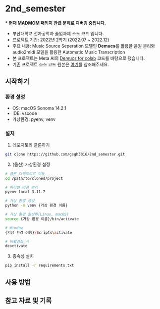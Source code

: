 # 2nd_semester

<b>* 현재 MADMOM 패키지 관련 문제로 디버깅 중입니다.</b> 
- 부산대학교 전자공학과 졸업과제 소스 코드 입니다.
- 프로젝트 기간: 2022년 2학기 (2022.07 ~ 2022.12)
- 주요 내용: Music Source Seperation 모델인 **Demucs**를 활용한 음원 분리와 audio2midi 모델을 활용한 Automatic Music Transcription
- 본 프로젝트는 Meta AI의 [Demucs for colab](https://colab.research.google.com/github/dvschultz/ml-art-colabs/blob/master/Demucs.ipynb) 코드를 바탕으로 됐습니다.
- 기존 프로젝트 소스 코드 원본은 [여기](https://colab.research.google.com/drive/1dkF6TIuqnE9lv9Si8jY-UDoapvEluvs8?usp=sharing)를 참조해주세요.

## 시작하기

### 환경 설정
- OS: macOS Sonoma 14.2.1
- IDE: vscode
- 가상환경: pyenv, venv

### 설치
1. 레포지토리 클론하기
```bash
git clone https://github.com/gsgh3016/2nd_semester.git
```

2. (옵션) 가상환경 설정
```bash
# 클론 디렉토리로 이동
cd /path/to/cloned/project

# 파이썬 버전 관리
pyenv local 3.11.7

# 가상 환경 생성
python -m venv {가상 환경 이름}

# 가상 환경 활성화(Linux, macOS)
source {가상 환경 이름}/bin/activate

# Window
{가상 환경 이름}\Scripts\activate

# 비활성화 시
deactivate
```

3. 종속성 설치
```bash
pip install -r requirements.txt
```

## 사용 방법

## 참고 자료 및 기록